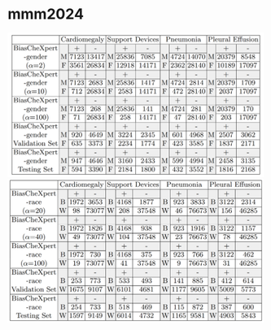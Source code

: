 # mmm2024

![BiasCheXpert-gender](https://github.com/mmm2024-106/mmm2024/blob/8ae4262ee85c62823adead6c8118ad760bbd7cef/table_BiasCheXpert_gender.PNG)
![BiasCheXpert-race](https://github.com/mmm2024-106/mmm2024/blob/8ae4262ee85c62823adead6c8118ad760bbd7cef/table_BiasCheXpert_race.PNG)
